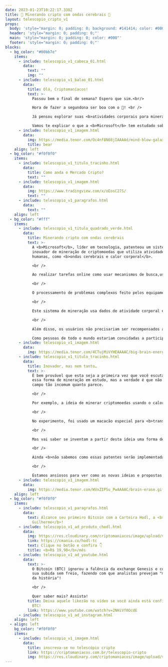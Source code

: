 ```yaml
---
date: 2023-01-23T10:22:17.338Z
title: 🧠 Minerando cripto com ondas cerebrais 🤯
layout: telescopio_cripto_v1
props:
  body: 'style="margin: 0; padding: 0; background: #141414; color: #000"'
  header: 'style="margin: 0; padding: 0;"'
  main: 'style="margin: 0; padding: 0; color: #000"'
  footer: 'style="margin: 0; padding: 0;"'
blocks:
  - bg_color: "#00bb7e"
    items:
      - include: telescopio_v1_cabeca_01.html
        data:
          text: ""
          img: ""
      - include: telescopio_v1_balao_01.html
        data:
          title: Olá, Criptomaníacos!
          text: >-
            Passou bem o final de semana? Espero que sim.<br/>

            Hora de fazer a segundona ser boa com o 🔭! <br />

            Já pensou explorar suas <b>atividades corporais para minerar cripto</b>?<br/>

            Vamos te explicar o que a <b>Microsoft</b> tem estudado sobre isso!
      - include: telescopio_v1_imagem.html
        data:
          img: https://media.tenor.com/Oc4nf8N08jIAAAAd/mind-blow-galaxy.gif
          title: bear
    align: left
  - bg_color: "#f0f0f0"
    items:
      - include: telescopio_v1_titulo_tracinho.html
        data:
          title: Como anda o Mercado Cripto?
          text: ""
      - include: telescopio_v1_imagem.html
        data:
          img: https://www.tradingview.com/x/oEosC27S/
          text: ""
      - include: telescopio_v1_paragrafos.html
        data:
          text: ""
    align: left
  - bg_color: "#fff"
    items:
      - include: telescopio_v1_titulo_quadrado_verde.html
        data:
          title: Minerando cripto com ondas cerebrais
          text: >-
            A <b>Microsoft</b>, líder em tecnologia, patenteou um sistema
            inovador de mineração de criptomoedas que utiliza atividades
            humanas, como <b>ondas cerebrais e calor corporal</b>. 

            <br />

            Ao realizar tarefas online como usar mecanismos de busca,usar chat box com robôs e assistir anúncios, o usuário pode <b>resolver problemas computacionalmente difíceis de forma inconsciente</b>. Isso te lembra alguma coisa? 

            <br />

            O processamento de problemas complexos feito pelos equipamentos de mineração poderia assim ser feito por humanos enquanto utilizam a internet, no dia a dia. A ideia é interessante, não é?

            <br />

            Este sistema de mineração usa dados de atividade corporal e pode ser utilizado com diferentes tipos de sensores, como <b>monitores de frequência cardíaca, sensores térmicos e sensores ópticos</b>. Dessa forma, é possível medir ou sentir a atividade corporal ou escanear o corpo humano.

            <br />

            Além disso, os usuários não precisariam ser recompensados apenas ​​com criptomoedas. <br />

            Como pessoas de todo o mundo estariam convidadas a participar do processo de forma muito simples, a recompensa poderia incluir materiais mais apelativos à grandes massas, como receber <b>acesso gratuito a conteúdos pagos como streaming de vídeo e áudio ou ebooks</b>.
      - include: telescopio_v1_imagem.html
        data:
          img: https://media.tenor.com/4CTujMiVYHEAAAAC/big-brain-energi-energi.gif
      - include: telescopio_v1_titulo_tracinho.html
        data:
          title: Inovador, mas nem tanto…
          text: >-
            É bem provável que esta seja a primeira vez que você escuta sobre
            essa forma de mineração em estudo, mas a verdade é que não é um
            campo tão incomum quanto parece.

            <br />

            Por exemplo, a ideia de minerar criptomoedas usando o calor corporal humano já foi explorada por outras organizações, como o experimento realizado pelo fundador do <b>Instituto Holandês de Obsolescência Humana</b>, em 2018.

            <br />

            No experimento, foi usado um macacão especial para <b>transformar o calor corporal em uma fonte de energia sustentável</b> e alimentar um computador para minerar criptomoedas. Parece uma ideia meio absurda… 

            <br />

            Mas vai saber se inventam a partir desta ideia uma forma de capturar o calor do ambiente, sem necessidade das roupas especiais… Uma balada cripto possivelmente geraria uma quantidade de energia e tanto. Já se imaginou dançando e minerando ao mesmo tempo? 🤣

            <br />

            Ainda <b>não sabemos como essas patentes serão implementadas na prática</b>, mas certamente será legal acompanhar sua evolução no futuro. 

            <br />

            Estamos ansiosos para ver como as novas ideias e propostas podem revolucionar a mineração de criptomoedas e torná-la mais eficiente.
      - include: telescopio_v1_imagem.html
        data:
          img: https://media.tenor.com/WVxZIPSu_PwAAAAC/brain-erase.gif
    align: left
  - bg_color: "#f0f0f0"
    items:
      - include: telescopio_v1_paragrafos.html
        data:
          text: Alcance seu primeiro Bitcoin com a Carteira Hodl, a <b>carteira do
            Guilherme</b>!
      - include: telescopio_v1_ad_produto_chodl.html
        data:
          img: https://res.cloudinary.com/criptomaniacos/image/upload/v1661372975/telescopio/produtos/logo_carteira_hodl_mhzjq6.png
          link: https://cmania.co/hodl-tc
          text: Clique no botão e confira 👇
          title: <b>R$ 19,90</b>/mês
      - include: telescopio_v1_ad_youtube.html
        data:
          text: >-
            O Bitcoin (BTC) ignorou a falência da exchange Genesis e continuou a
            sua subida sem freio, fazendo com que analistas prevejam "maior alta
            da história"!

            <br />

            Quer saber mais? Assista!
          title: Deixa aquele likezão no vídeo se você ainda está confiante na alta do
            BTC!
          link: https://www.youtube.com/watch?v=2NHiVf0OcdE
      - include: telescopio_v1_ad_instagram.html
    align: left
  - align: left
    bg_color: "#f0f0f0"
    items:
      - include: telescopio_v1_imagem.html
        data:
          title: inscreva-se no telescópio cripto
          link: https://criptomaniacos.com.br/telescopio-cripto
          img: https://res.cloudinary.com/criptomaniacos/image/upload/v1662133224/telescopio/inscreva-se-telescopio.png
---
```

